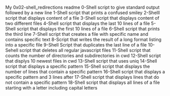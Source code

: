 My 0x02-shell_redirections readme
0-Shell script to give standard output followed by a new line
1-Shell script that prints a confused smiley
2-Shelll script that displays content of a file
3-Shell script that displays content of two different files
4-Shell script that displays the last 10 lines of a file
5-Shell script that displays the first 10 lines of a file
6-Shell script that prints the third line
7-Shell script that creates a file with specific name and contains specific text
8-Script that writes the result of a long format listing into a specific file
9-Shell Script that duplicates the last line of a file
10-Sehell script that deletes all regular javascript files
11-Shell script that counts the number of directories and subdirectories in cwd
12-Shell script that displys 10 newest files in cwd
13-Shell script that uses uniq
14-Shell script that displays a specific pattern
15-Shell script that displays the number of lines that contain a specific pattern
16-Shell script that displays a specific pattern and 3 lines after
17-Shell script that displays lines that do not contain a specific pattern
18-Shell script that displays all lines of a file starting with a letter including capital letters
